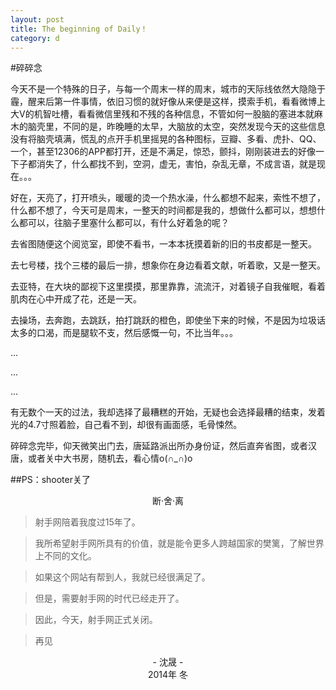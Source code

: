 ```yaml
---
layout: post
title: The beginning of Daily！
category: d
---
```


#碎碎念

今天不是一个特殊的日子，与每一个周末一样的周末，城市的天际线依然大隐隐于霾，醒来后第一件事情，依旧习惯的就好像从来便是这样，摸索手机，看看微博上大V的机智吐槽，看看微信里残和不残的各种信息，不管如何一股脑的塞进本就麻木的脑壳里，不同的是，昨晚睡的太早，大脑放的太空，突然发现今天的这些信息没有将脑壳填满，慌乱的点开手机里摇晃的各种图标，豆瓣、多看、虎扑、QQ、一个，甚至12306的APP都打开，还是不满足，惊恐，颤抖，刚刚装进去的好像一下子都消失了，什么都找不到，空洞，虚无，害怕，杂乱无章，不成言语，就是现在。。。

好在，天亮了，打开喷头，暖暖的烫一个热水澡，什么都想不起来，索性不想了，什么都不想了，今天可是周末，一整天的时间都是我的，想做什么都可以，想想什么都可以，往脑子里塞什么都可以，有什么好着急的呢？

去省图随便这个阅览室，即使不看书，一本本抚摸着新的旧的书皮都是一整天。

去七号楼，找个三楼的最后一排，想象你在身边看着文献，听着歌，又是一整天。

去亚特，在大块的鄙视下这里摸摸，那里靠靠，流流汗，对着镜子自我催眠，看着肌肉在心中开成了花，还是一天。

去操场，去奔跑，去跳跃，拍打跳跃的橙色，即使坐下来的时候，不是因为垃圾话太多的口渴，而是腿软不支，然后感慨一句，不比当年。。。

...

...

...

有无数个一天的过法，我却选择了最糟糕的开始，无疑也会选择最糟的结束，发着光的4.7寸照着脸，自己看不到，却很有画面感，毛骨悚然。

碎碎念完毕，仰天微笑出门去，唐延路派出所办身份证，然后直奔省图，或者汉唐，或者关中大书房，随机去，看心情o(∩_∩)o 

##PS：shooter关了

<center>断·舍·离</center>


>射手网陪着我度过15年了。

>我所希望射手网所具有的价值，就是能令更多人跨越国家的樊篱，了解世界上不同的文化。

>如果这个网站有帮到人，我就已经很满足了。

>但是，需要射手网的时代已经走开了。

>因此，今天，射手网正式关闭。

>再见

<center>- 沈晟 -</center>
<center>2014年 冬</center>


